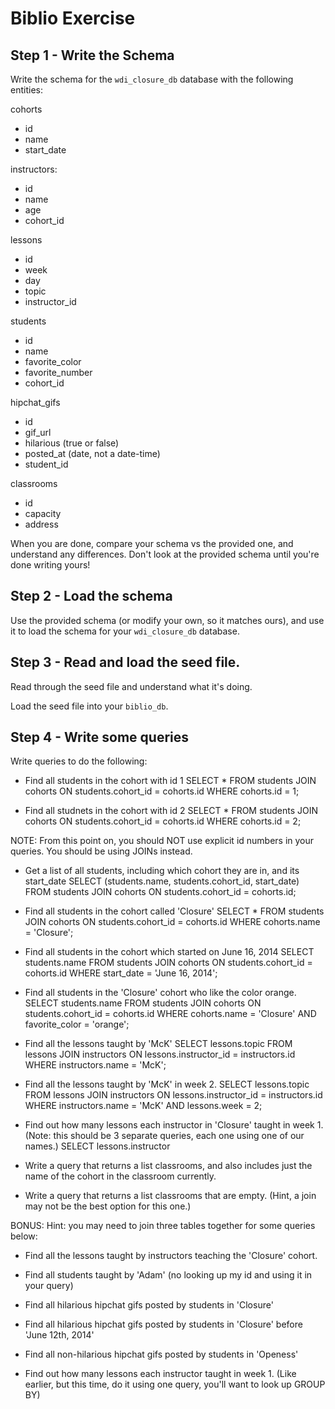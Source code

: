 # Biblio Exercise

## Step 1 - Write the Schema

Write the schema for the `wdi_closure_db` database with the following entities:

cohorts
  - id
  - name
  - start_date

instructors:
  - id
  - name
  - age
  - cohort_id

lessons
  - id
  - week
  - day
  - topic
  - instructor_id

students
  - id
  - name
  - favorite_color
  - favorite_number
  - cohort_id

hipchat_gifs
  - id
  - gif_url
  - hilarious (true or false)
  - posted_at (date, not a date-time)
  - student_id

classrooms
  - id
  - capacity
  - address

When you are done, compare your schema vs the provided one, and understand any
differences. Don't look at the provided schema until you're done writing yours!

## Step 2 - Load the schema

Use the provided schema (or modify your own, so it matches ours), and use it to
load the schema for your `wdi_closure_db` database.

## Step 3 - Read and load the seed file.

Read through the seed file and understand what it's doing.

Load the seed file into your `biblio_db`.

## Step 4 - Write some queries

Write queries to do the following:

- Find all students in the cohort with id 1
SELECT * FROM students JOIN cohorts ON students.cohort_id = cohorts.id WHERE cohorts.id = 1;

- Find all studnets in the cohort with id 2
SELECT * FROM students JOIN cohorts ON students.cohort_id = cohorts.id WHERE cohorts.id = 2;

NOTE: From this point on, you should NOT use explicit id numbers in your
queries. You should be using JOINs instead.

- Get a list of all students, including which cohort they are in, and its start_date
  SELECT (students.name, students.cohort_id, start_date) FROM students JOIN cohorts ON students.cohort_id = cohorts.id; 
  
- Find all students in the cohort called 'Closure'
SELECT * FROM students JOIN cohorts ON students.cohort_id = cohorts.id WHERE cohorts.name = 'Closure';

- Find all students in the cohort which started on June 16, 2014
SELECT students.name FROM students JOIN cohorts ON students.cohort_id = cohorts.id WHERE start_date = 'June 16, 2014';

- Find all students in the 'Closure' cohort who like the color orange.
SELECT students.name FROM students JOIN cohorts ON students.cohort_id = cohorts.id WHERE cohorts.name = 'Closure' AND favorite_color = 'orange';

- Find all the lessons taught by 'McK'
SELECT lessons.topic FROM lessons JOIN instructors ON lessons.instructor_id = instructors.id WHERE instructors.name = 'McK';

- Find all the lessons taught by 'McK' in week 2.
SELECT lessons.topic FROM lessons JOIN instructors ON lessons.instructor_id = instructors.id WHERE instructors.name = 'McK' AND lessons.week = 2;

- Find out how many lessons each instructor in 'Closure' taught in week 1.
  (Note: this should be 3 separate queries, each one using one of our names.)
  SELECT lessons.instructor

- Write a query that returns a list classrooms, and also includes just the name
  of the cohort in the classroom currently.
- Write a query that returns a list classrooms that are empty. (Hint, a join may
  not be the best option for this one.)

BONUS:
Hint: you may need to join three tables together for some queries below:
- Find all the lessons taught by instructors teaching the 'Closure' cohort.
- Find all students taught by 'Adam' (no looking up my id and using it in your query)
- Find all hilarious hipchat gifs posted by students in 'Closure'
- Find all hilarious hipchat gifs posted by students in 'Closure' before 'June 12th, 2014'
- Find all non-hilarious hipchat gifs posted by students in 'Openess'

- Find out how many lessons each instructor taught in week 1.
  (Like earlier, but this time, do it using one query, you'll want to look up GROUP BY)

